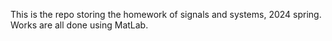 This is the repo storing the homework of signals and systems, 2024 spring.
Works are all done using MatLab.